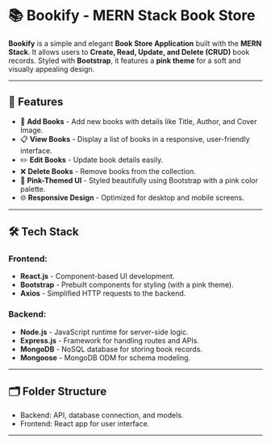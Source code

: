 
# 📚 Bookify - MERN Stack Book Store

**Bookify** is a simple and elegant **Book Store Application** built with the **MERN Stack**. It allows users to **Create, Read, Update, and Delete (CRUD)** book records. Styled with **Bootstrap**, it features a **pink theme** for a soft and visually appealing design.

---

## 🌟 Features

- 📖 **Add Books** - Add new books with details like Title, Author, and Cover Image.
- 📋 **View Books** - Display a list of books in a responsive, user-friendly interface.
- ✏️ **Edit Books** - Update book details easily.
- ❌ **Delete Books** - Remove books from the collection.
- 🎨 **Pink-Themed UI** - Styled beautifully using Bootstrap with a pink color palette.
- 🌐 **Responsive Design** - Optimized for desktop and mobile screens.

---

## 🛠️ Tech Stack

### **Frontend:**
- **React.js** - Component-based UI development.
- **Bootstrap** - Prebuilt components for styling (with a pink theme).
- **Axios** - Simplified HTTP requests to the backend.

### **Backend:**
- **Node.js** - JavaScript runtime for server-side logic.
- **Express.js** - Framework for handling routes and APIs.
- **MongoDB** - NoSQL database for storing book records.
- **Mongoose** - MongoDB ODM for schema modeling.


---

## 🗂️ Folder Structure
- Backend: API, database connection, and models.
- Frontend: React app for user interface.

---
<!--
## 🚀 Getting Started

### **1. Prerequisites**
Make sure you have the following installed:
- **Node.js** (v16 or higher) - [Download Here](https://nodejs.org/)
- **MongoDB** - [Download Here](https://www.mongodb.com/try/download/community)

---

### **2. Clone the Repository**
```bash
git clone https://github.com/KUNJ_CP23/MERN-Books-app
cd bookify
```
-->

